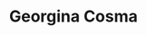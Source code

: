 ---
# Display name
title: Georgina Cosma

# Name pronunciation (optional)
#name_pronunciation: Georgina Cosma

# Full name (for SEO)
first_name: Georgina
last_name: Cosma

# Status emoji
status:
  icon: ☕️

# Is this the primary user of the site?
superuser: true

# Highlight the author in author lists? (true/false)
highlight_name: true

# Role/position/tagline
role: Professor of AI 

# Organizations/Affiliations to display in Biography blox
organizations:
  - name: Loughborough University
    url: https://www.lboro.ac.uk/departments/compsci/staff/georgina-cosma/

# Social network links
# Need to use another icon? Simply download the SVG icon to your `assets/media/icons/` folder.
profiles:
  - icon: at-symbol
    url: 'mailto:g.cosma@lboro.ac.uk'
    label: E-mail Me
  - icon: brands/x
    url: https://twitter.com/GetResearchDev
  - icon: brands/github
    url: http://github.com/gcosma
  - icon: brands/linkedin
    url: https://uk.linkedin.com/in/georginacosma
  - icon: academicons/google-scholar
    url: https://scholar.google.co.uk/citations?user=OpHkDDIAAAAJ&hl=en
  - icon: academicons/orcid
    url: https://orcid.org/0000-0002-4663-6907

interests:
  - Artificial Intelligence
  - Information Retrieval
  - Healthcare Data Science

education:
  - area: PhD Computer Science (NLP)
    institution: University of Warwick
    date_start: 2004-09-01
    date_end: 2008-05-01
  - area: BSc (Hons) Computer Science
    institution: Coventry University 
    date_start: 2000-09-01
    date_end: 2003-07-01
    summary: |
      GPA: First Class 
work:
  - position: Professor of AI
    company_name: Loughborough University
    company_url: ''
    company_logo: ''
    date_start: 2021-08-01
    date_end: ''
    summary: |
      Responsibilities include:
      - Module leader of the Natural Language Processing module of the MSc AI programme
      - Leader of the "Information Processing, Modelling and Retrieval Group"
      - Research leadership

languages:
  - name: English
    percent: 100
  - name: Greek
    percent: 100

bio: Professor Georgina Cosma is a leading researcher in neural information retrieval and artificial intelligence at Loughborough University, where she heads the "Neural Information Processing, Retrieval & Modelling" research group. She is an advocate for ethical and responsible AI development, with expertise in neural information retrieval systems, large language models, and multimodal data processing spanning text, structured datasets, and images. Her work includes explainable AI for healthcare applications and innovative approaches to temporal data modelling beyond conventional prediction methods. As an ONS (Office for National Statistics) accredited researcher under the UK Digital Economy Act 2017 (AR number:40476), she maintains the highest standards for secure and ethical data handling and statistical analysis. She serves as Associate Editor of Elsevier's Pattern Recognition journal and is a Fellow of the Royal Statistical Society.
---